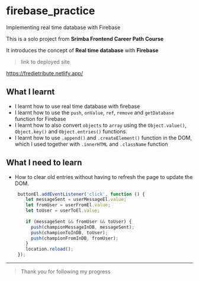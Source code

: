 # firebase_practice
 Implementing real time database with Firebase

This is a solo project from **Srimba Frontend Career Path Course** 

It introduces the concept of **Real time database** with **Firebase**

> link to deployed site

https://fredietribute.netlify.app/

## What I learnt

- I learnt how to use real time database with firebase
- I learnt how to use the `push`, `onValue`, `ref`, `remove` and `getDatabase` function for Firebase
- I learnt how to also convert `objects` to `array` using the `Object.value()`, `Object.key()` and `Object.entries()` functions.
- I learnt how to use `.append()` and `.createElement()` function in the DOM, which I used together with `.innerHTML` and `.className` function

## What I need to learn

- How to clear old entries without having to refresh the page to update the DOM.
  ```js
   buttonEl.addEventListener('click', function () {
      let messageSent = userMessageEl.value;
      let fromUser = userFromEl.value;
      let toUser = userToEl.value;
    
      if (messageSent && fromUser && toUser) {
        push(championMessageInDB, messageSent);
        push(championToInDB, toUser);
        push(championFromInDB, fromUser);
      }
      location.reload();
   });
  ```
<hr>

> Thank you for following my progress
